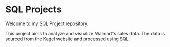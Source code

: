 # SQL Projects
Welcome to my SQL Project repository. 

This project aims to analyze and visualize Walmart's sales data. The data is sourced from the Kagel website and processed using SQL.

